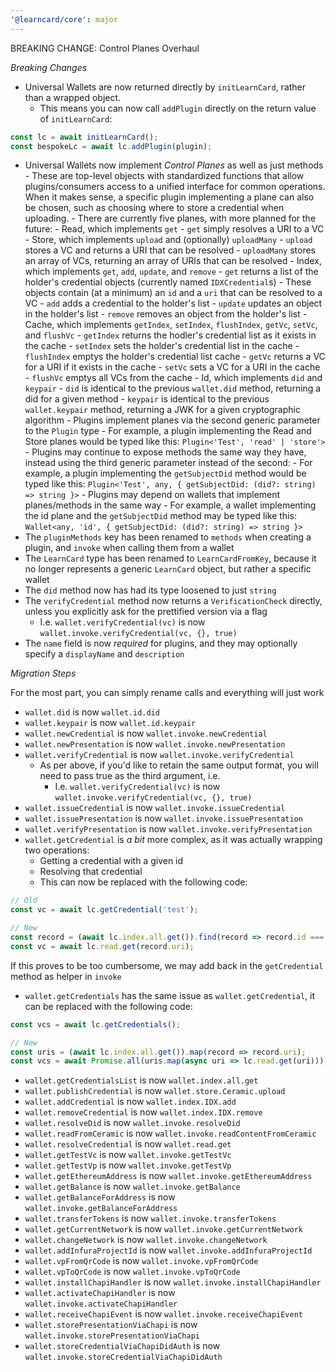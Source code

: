 ```yaml
---
'@learncard/core': major
---
```


BREAKING CHANGE: Control Planes Overhaul

_Breaking Changes_

-   Universal Wallets are now returned directly by `initLearnCard`, rather than a wrapped object.
    -   This means you can now call `addPlugin` directly on the return value of `initLearnCard`:

```ts
const lc = await initLearnCard();
const bespokeLc = await lc.addPlugin(plugin);
```

-   Universal Wallets now implement _Control Planes_ as well as just methods - These are top-level objects with standardized functions that allow plugins/consumers access to
    a unified interface for common operations. When it makes sense, a specific plugin implementing a plane
    can also be chosen, such as choosing where to store a credential when uploading. - There are currently five planes, with more planned for the future: - Read, which implements `get` - `get` simply resolves a URI to a VC - Store, which implements `upload` and (optionally) `uploadMany` - `upload` stores a VC and returns a URI that can be resolved - `uploadMany` stores an array of VCs, returning an array of URIs that can be resolved - Index, which implements `get`, `add`, `update`, and `remove` - `get` returns a list of the holder's credential objects (currently named `IDXCredential`s) - These objects contain (at a minimum) an `id` and a `uri` that can be resolved to a VC - `add` adds a credential to the holder's list - `update` updates an object in the holder's list - `remove` removes an object from the holder's list - Cache, which implements `getIndex`, `setIndex`, `flushIndex`, `getVc`, `setVc`, and `flushVc` - `getIndex` returns the hodler's credential list as it exists in the cache - `setIndex` sets the holder's credential list in the cache - `flushIndex` emptys the holder's credential list cache - `getVc` returns a VC for a URI if it exists in the cache - `setVc` sets a VC for a URI in the cache - `flushVc` emptys all VCs from the cache - Id, which implements `did` and `keypair` - `did` is identical to the previous `wallet.did` method, returning a did for a given method - `keypair` is identical to the previous `wallet.keypair` method, returning a JWK for a given cryptographic algorithm - Plugins implement planes via the second generic parameter to the `Plugin` type - For example, a plugin implementing the Read and Store planes would be typed like this: `Plugin<'Test', 'read' | 'store'>` - Plugins may continue to expose methods the same way they have, instead using the third generic parameter instead of the second: - For example, a plugin implementing the `getSubjectDid` method would be typed like this: `Plugin<'Test', any, { getSubjectDid: (did?: string) => string }>` - Plugins may depend on wallets that implement planes/methods in the same way - For example, a wallet implementing the id plane and the `getSubjectDid` method may be typed like this: `Wallet<any, 'id', { getSubjectDid: (did?: string) => string }>`
-   The `pluginMethods` key has been renamed to `methods` when creating a plugin, and `invoke` when calling them from a wallet
-   The `LearnCard` type has been renamed to `LearnCardFromKey`, because it no longer represents a generic `LearnCard` object, but rather a specific wallet
-   The `did` method now has had its type loosened to just `string`
-   The `verifyCredential` method now returns a `VerificationCheck` directly, unless you explicitly ask for the prettified version via a flag
    -   I.e. `wallet.verifyCredential(vc)` is now `wallet.invoke.verifyCredential(vc, {}, true)`
- The `name` field is now _required_ for plugins, and they may optionally specify a `displayName` and `description`

_Migration Steps_

For the most part, you can simply rename calls and everything will just work

-   `wallet.did` is now `wallet.id.did`
-   `wallet.keypair` is now `wallet.id.keypair`
-   `wallet.newCredential` is now `wallet.invoke.newCredential`
-   `wallet.newPresentation` is now `wallet.invoke.newPresentation`
-   `wallet.verifyCredential` is now `wallet.invoke.verifyCredential`
    -   As per above, if you'd like to retain the same output format, you will need to pass true as the third argument, i.e.
        -   I.e. `wallet.verifyCredential(vc)` is now `wallet.invoke.verifyCredential(vc, {}, true)`
-   `wallet.issueCredential` is now `wallet.invoke.issueCredential`
-   `wallet.issuePresentation` is now `wallet.invoke.issuePresentation`
-   `wallet.verifyPresentation` is now `wallet.invoke.verifyPresentation`
-   `wallet.getCredential` is _a bit_ more complex, as it was actually wrapping two operations:
    -   Getting a credential with a given id
    -   Resolving that credential
    -   This can now be replaced with the following code:

```ts
// Old
const vc = await lc.getCredential('test');

// New
const record = (await lc.index.all.get()).find(record => record.id === 'test');
const vc = await lc.read.get(record.uri);
```

If this proves to be too cumbersome, we may add back in the `getCredential` method as helper in `invoke`

-   `wallet.getCredentials` has the same issue as `wallet.getCredential`, it can be replaced with the following code:

```ts
const vcs = await lc.getCredentials();

// New
const uris = (await lc.index.all.get()).map(record => record.uri);
const vcs = await Promise.all(uris.map(async uri => lc.read.get(uri)));
```

-   `wallet.getCredentialsList` is now `wallet.index.all.get`
-   `wallet.publishCredential` is now `wallet.store.Ceramic.upload`
-   `wallet.addCredential` is now `wallet.index.IDX.add`
-   `wallet.removeCredential` is now `wallet.index.IDX.remove`
-   `wallet.resolveDid` is now `wallet.invoke.resolveDid`
-   `wallet.readFromCeramic` is now `wallet.invoke.readContentFromCeramic`
-   `wallet.resolveCredential` is now `wallet.read.get`
-   `wallet.getTestVc` is now `wallet.invoke.getTestVc`
-   `wallet.getTestVp` is now `wallet.invoke.getTestVp`
-   `wallet.getEthereumAddress` is now `wallet.invoke.getEthereumAddress`
-   `wallet.getBalance` is now `wallet.invoke.getBalance`
-   `wallet.getBalanceForAddress` is now `wallet.invoke.getBalanceForAddress`
-   `wallet.transferTokens` is now `wallet.invoke.transferTokens`
-   `wallet.getCurrentNetwork` is now `wallet.invoke.getCurrentNetwork`
-   `wallet.changeNetwork` is now `wallet.invoke.changeNetwork`
-   `wallet.addInfuraProjectId` is now `wallet.invoke.addInfuraProjectId`
-   `wallet.vpFromQrCode` is now `wallet.invoke.vpFromQrCode`
-   `wallet.vpToQrCode` is now `wallet.invoke.vpToQrCode`
-   `wallet.installChapiHandler` is now `wallet.invoke.installChapiHandler`
-   `wallet.activateChapiHandler` is now `wallet.invoke.activateChapiHandler`
-   `wallet.receiveChapiEvent` is now `wallet.invoke.receiveChapiEvent`
-   `wallet.storePresentationViaChapi` is now `wallet.invoke.storePresentationViaChapi`
-   `wallet.storeCredentialViaChapiDidAuth` is now `wallet.invoke.storeCredentialViaChapiDidAuth`
